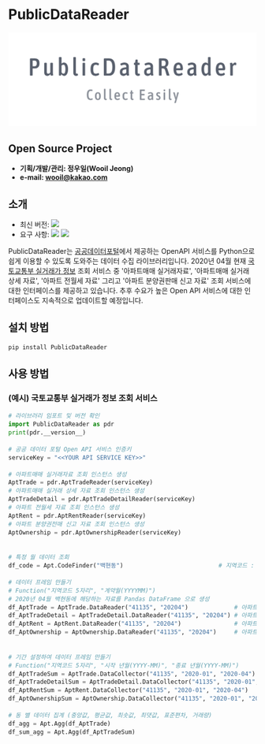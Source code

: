 # PublicDataReader

![PNG](./img_logo.png)


## Open Source Project

- **기획/개발/관리: 정우일(Wooil Jeong)**
- **e-mail: wooil@kakao.com**


## 소개

- 최신 버전: ![](https://img.shields.io/badge/PublicDataReader-0.1.0-blue.svg)  
- 요구 사항: ![](https://img.shields.io/badge/Python-3.7.4-yellow.svg) ![](https://img.shields.io/badge/Pandas-0.25.3-red.svg)

PublicDataReader는 [공공데이터포털](https://data.go.kr)에서 제공하는 OpenAPI 서비스를 Python으로 쉽게 이용할 수 있도록 도와주는 데이터 수집 라이브러리입니다. 2020년 04월 현재 [국토교통부 실거래가 정보](https://www.data.go.kr/dataset/3050988/openapi.do) 조회 서비스 중 '아파트매매 실거래자료', '아파트매매 실거래 상세 자료', '아파트 전월세 자료' 그리고 '아파트 분양권판매 신고 자료' 조회 서비스에 대한 인터페이스를 제공하고 있습니다. 추후 수요가 높은 Open API 서비스에 대한 인터페이스도 지속적으로 업데이트할 예정입니다.


## 설치 방법

```bash
pip install PublicDataReader
```

## 사용 방법
### (예시) 국토교통부 실거래가 정보 조회 서비스

```python
# 라이브러리 임포트 및 버전 확인
import PublicDataReader as pdr
print(pdr.__version__)

# 공공 데이터 포털 Open API 서비스 인증키
serviceKey = "<<YOUR API SERVICE KEY>>"

# 아파트매매 실거래자료 조회 인스턴스 생성
AptTrade = pdr.AptTradeReader(serviceKey)
# 아파트매매 실거래 상세 자료 조회 인스턴스 생성
AptTradeDetail = pdr.AptTradeDetailReader(serviceKey)
# 아파트 전월세 자료 조회 인스턴스 생성
AptRent = pdr.AptRentReader(serviceKey)
# 아파트 분양권전매 신고 자료 조회 인스턴스 생성
AptOwnership = pdr.AptOwnershipReader(serviceKey)


# 특정 월 데이터 조회
df_code = Apt.CodeFinder("백현동")                           # 지역코드 : 41135

# 데이터 프레임 만들기
# Function("지역코드 5자리", "계약월(YYYYMM)")
# 2020년 04월 백현동에 해당하는 자료를 Pandas DataFrame 으로 생성
df_AptTrade = AptTrade.DataReader("41135", "20204")             # 아파트매매 실거래자료 조회
df_AptTradeDetail = AptTradeDetail.DataReader("41135", "20204") # 아파트매매 실거래 상세 자료 조회
df_AptRent = AptRent.DataReader("41135", "20204")               # 아파트 전월세 자료 조회
df_AptOwnership = AptOwnership.DataReader("41135", "20204")     # 아파트 분양권전매 신고 자료 조회


# 기간 설정하여 데이터 프레임 만들기
# Function("지역코드 5자리", "시작 년월(YYYY-MM)", "종료 년월(YYYY-MM)")
df_AptTradeSum = AptTrade.DataCollector("41135", "2020-01", "2020-04")
df_AptTradeDetailSum = AptTradeDetail.DataCollector("41135", "2020-01", "2020-04")
df_AptRentSum = AptRent.DataCollector("41135", "2020-01", "2020-04")
df_AptOwnershipSum = AptOwnership.DataCollector("41135", "2020-01", "2020-04")

# 동 별 데이터 집계 (중앙값, 평균값, 최솟값, 최댓값, 표준편차, 거래량)
df_agg = Apt.Agg(df_AptTrade)
df_sum_agg = Apt.Agg(df_AptTradeSum)
```